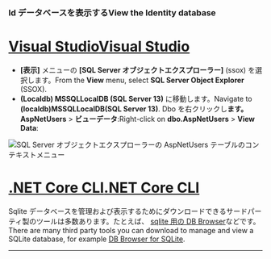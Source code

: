 ### <a name="view-the-identity-database"></a><span data-ttu-id="f78d3-101">Id データベースを表示する</span><span class="sxs-lookup"><span data-stu-id="f78d3-101">View the Identity database</span></span>

# <a name="visual-studio"></a>[<span data-ttu-id="f78d3-102">Visual Studio</span><span class="sxs-lookup"><span data-stu-id="f78d3-102">Visual Studio</span></span>](#tab/visual-studio) 

* <span data-ttu-id="f78d3-103">**[表示]** メニューの **[SQL Server オブジェクトエクスプローラー]** (ssox) を選択します。</span><span class="sxs-lookup"><span data-stu-id="f78d3-103">From the **View** menu, select **SQL Server Object Explorer** (SSOX).</span></span>
* <span data-ttu-id="f78d3-104">**(Localdb) MSSQLLocalDB (SQL Server 13)** に移動します。</span><span class="sxs-lookup"><span data-stu-id="f78d3-104">Navigate to **(localdb)MSSQLLocalDB(SQL Server 13)**.</span></span> <span data-ttu-id="f78d3-105">Dbo を右クリックし**ます。AspNetUsers** > **ビューデータ**:</span><span class="sxs-lookup"><span data-stu-id="f78d3-105">Right-click on **dbo.AspNetUsers** > **View Data**:</span></span>

![SQL Server オブジェクトエクスプローラーの AspNetUsers テーブルのコンテキストメニュー](~/security/authentication/accconfirm/_static/ssox.png)

# <a name="net-core-cli"></a>[<span data-ttu-id="f78d3-107">.NET Core CLI</span><span class="sxs-lookup"><span data-stu-id="f78d3-107">.NET Core CLI</span></span>](#tab/netcore-cli)

<span data-ttu-id="f78d3-108">Sqlite データベースを管理および表示するためにダウンロードできるサードパーティ製のツールは多数あります。たとえば、 [sqlite 用の DB Browser](https://sqlitebrowser.org/)などです。</span><span class="sxs-lookup"><span data-stu-id="f78d3-108">There are many third party tools you can download to manage and view a SQLite database, for example [DB Browser for SQLite](https://sqlitebrowser.org/).</span></span>

---
